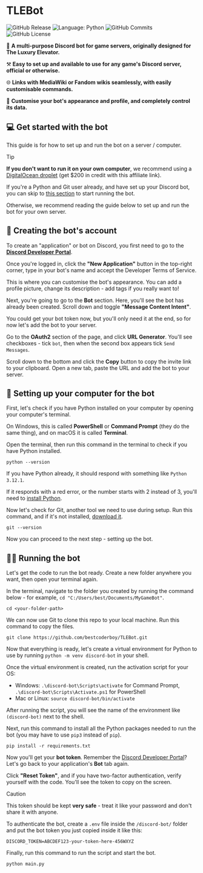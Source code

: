 # TLEBot

![GitHub Release](https://img.shields.io/github/v/release/bestcoderboy/TLEBot?color=g)
![Language: Python](https://img.shields.io/badge/language-python-blue)
![GitHub Commits](https://img.shields.io/github/commit-activity/t/bestcoderboy/TLEBot?color=red)
![GitHub License](https://img.shields.io/github/license/bestcoderboy/TLEBot)

🤖 **A multi-purpose Discord bot for game servers, originally designed for The Luxury Elevator.**

⚒️ **Easy to set up and available to use for any game's Discord server, official or otherwise.**

🌐 **Links with MediaWiki or Fandom wikis seamlessly, with easily customisable commands.**

🎨 **Customise your bot's appearance and profile, and completely control its data.**
## 💻 Get started with the bot
This guide is for how to set up and run the bot on a server / computer. 

> [!TIP]
> **If you don't want to run it on your own computer**, we recommend using a [DigitalOcean droplet](https://m.do.co/c/084de397ebb4) (get $200 in credit with this affiliate link).

If you're a Python and Git user already, and have set up your Discord bot, you can skip to [this section](#-running-the-bot) to start running the bot. 

Otherwise, we recommend reading the guide below to set up and run the bot for your own server.

## 🔑 Creating the bot's account
To create an "application" or bot on Discord, you first need to go to the [**Discord Developer Portal**](https://discord.com/developers/applications).

Once you're logged in, click the **"New Application"** button in the top-right corner, type in your bot's name and accept the Developer Terms of Service.

This is where you can customise the bot's appearance. You can add a profile picture, change its description - add tags if you really want to!

Next, you're going to go to the **Bot** section. Here, you'll see the bot has already been created. Scroll down and toggle **"Message Content Intent"**.

You could get your bot token now, but you'll only need it at the end, so for now let's add the bot to your server.

Go to the **OAuth2** section of the page, and click **URL Generator**. You'll see checkboxes - tick `bot`, then when the second box appears tick `Send Messages`.

Scroll down to the bottom and click the **Copy** button to copy the invite link to your clipboard. Open a new tab, paste the URL and add the bot to your server.

## 🤔 Setting up your computer for the bot
First, let's check if you have Python installed on your computer by opening your computer's terminal.

On Windows, this is called **PowerShell** or **Command Prompt** (they do the same thing), and on macOS it is called **Terminal**.

Open the terminal, then run this command in the terminal to check if you have Python installed.
```shell
python --version
```

If you have Python already, it should respond with something like `Python 3.12.1`.

If it responds with a red error, or the number starts with 2 instead of 3, you'll need to [install Python](https://www.python.org/downloads/).

Now let's check for Git, another tool we need to use during setup. Run this command, and if it's not installed, [download it](https://www.git-scm.com/downloads).
```shell
git --version
```

Now you can proceed to the next step - setting up the bot.

## 🧑‍💻 Running the bot

Let's get the code to run the bot ready. Create a new folder anywhere you want, then open your terminal again.

In the terminal, navigate to the folder you created by running the command below - for example, `cd "C:/Users/best/Documents/MyGameBot"`.
```shell
cd <your-folder-path>
```

We can now use Git to clone this repo to your local machine. Run this command to copy the files.
```shell
git clone https://github.com/bestcoderboy/TLEBot.git
```

Now that everything is ready, let's create a virtual environment for Python to use by running `python -m venv discord-bot` in your shell.

Once the virtual environment is created, run the activation script for your OS:

 - Windows: `.\discord-bot\Scripts\activate` for Command Prompt, `.\discord-bot\Scripts\Activate.ps1` for PowerShell
 - Mac or Linux: `source discord-bot/bin/activate`

After running the script, you will see the name of the environment like `(discord-bot)` next to the shell.

Next, run this command to install all the Python packages needed to run the bot (you may have to use `pip3` instead of `pip`).
```shell
pip install -r requirements.txt
```

Now you'll get your **bot token**. Remember the [Discord Developer Portal](https://discord.com/developers/applications)? Let's go back to your application's **Bot** tab again.

Click **"Reset Token"**, and if you have two-factor authentication, verify yourself with the code. You'll see the token to copy on the screen.
> [!CAUTION]
> This token should be kept **very safe** - treat it like your password and don't share it with anyone.

To authenticate the bot, create a `.env` file inside the `/discord-bot/` folder and put the bot token you just copied inside it like this:

```env
DISCORD_TOKEN=ABCDEF123-your-token-here-456WXYZ
```

Finally, run this command to run the script and start the bot.

```shell
python main.py
```
